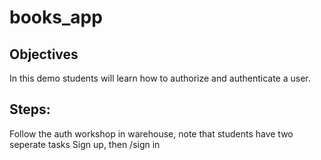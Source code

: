 # books_app


## Objectives

In this demo students will learn how to authorize and authenticate a user.

## Steps:
Follow the auth workshop in warehouse, note that students have two seperate tasks Sign up, then /sign in